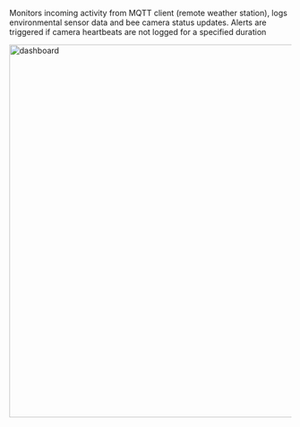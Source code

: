 Monitors incoming activity from MQTT client (remote weather station), logs environmental sensor data and bee camera status updates. 
Alerts are triggered if camera heartbeats are not logged for a specified duration

<img width="636" height="665" alt="dashboard" src="https://github.com/user-attachments/assets/7826804a-ae81-4f2e-aa56-71878acf40ee" />

